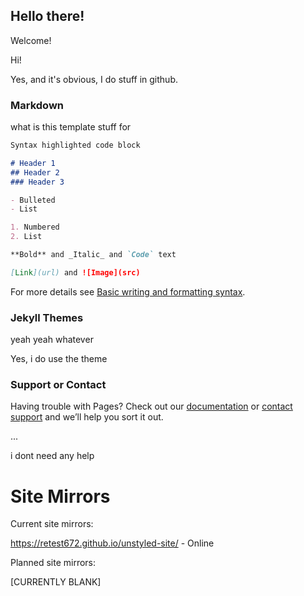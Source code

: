 ## Hello there!
Welcome!

Hi!

Yes, and it's obvious, I do stuff in github.

### Markdown

what is this template stuff for

```markdown
Syntax highlighted code block

# Header 1
## Header 2
### Header 3

- Bulleted
- List

1. Numbered
2. List

**Bold** and _Italic_ and `Code` text

[Link](url) and ![Image](src)
```

For more details see [Basic writing and formatting syntax](https://docs.github.com/en/github/writing-on-github/getting-started-with-writing-and-formatting-on-github/basic-writing-and-formatting-syntax).

### Jekyll Themes

yeah yeah whatever

Yes, i do use the theme

### Support or Contact

Having trouble with Pages? Check out our [documentation](https://docs.github.com/categories/github-pages-basics/) or [contact support](https://support.github.com/contact) and we’ll help you sort it out.




...






i dont need any help

# Site Mirrors

Current site mirrors:

https://retest672.github.io/unstyled-site/ - Online

Planned site mirrors:

[CURRENTLY BLANK]

